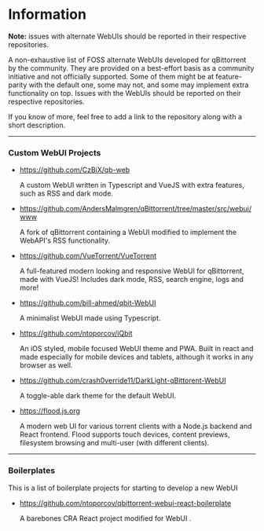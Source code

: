 # Information

**Note:** issues with alternate WebUIs should be reported in their respective repositories.

A non-exhaustive list of FOSS alternate WebUIs developed for qBittorrent by the community. They are provided on a best-effort basis as a community initiative and not officially supported. Some of them might be at feature-parity with the default one, some may not, and some may implement extra functionality on top. Issues with the WebUIs should be reported on their respective repositories.

If you know of more, feel free to add a link to the repository along with a short description.

---
### Custom WebUI Projects

- https://github.com/CzBiX/qb-web

    A custom WebUI written in Typescript and VueJS with extra features, such as RSS and dark mode.

- https://github.com/AndersMalmgren/qBittorrent/tree/master/src/webui/www

    A fork of qBittorrent containing a WebUI modified to implement the WebAPI's RSS functionality.

- https://github.com/VueTorrent/VueTorrent

    A full-featured modern looking and responsive WebUI for qBittorrent, made with VueJS! Includes dark mode, RSS, search engine, logs and more!

- https://github.com/bill-ahmed/qbit-WebUI

    A minimalist WebUI made using Typescript.

- https://github.com/ntoporcov/iQbit

    An iOS styled, mobile focused WebUI theme and PWA. Built in react and made especially for mobile devices and tablets, although it works in any browser as well.

- https://github.com/crash0verride11/DarkLight-qBittorent-WebUI

    A toggle-able dark theme for the default WebUI.

- https://flood.js.org

    A modern web UI for various torrent clients with a Node.js backend and React frontend. Flood supports touch devices, content previews, filesystem browsing and multi-user (with different clients).

---
### Boilerplates

This is a list of boilerplate projects for starting to develop a new WebUI


- https://github.com/ntoporcov/qbittorrent-webui-react-boilerplate

    A barebones CRA React project modified for WebUI .
